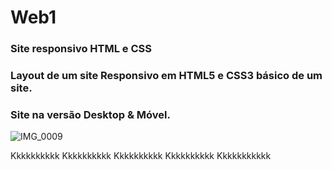 # Web1

### Site responsivo HTML e CSS
### Layout de um site Responsivo em HTML5 e CSS3 básico de um site.
### Site na versão Desktop & Móvel.



![IMG_0009](https://user-images.githubusercontent.com/60757768/87943551-98651580-ca74-11ea-8385-01f48e9da9ca.gif)


Kkkkkkkkkk
Kkkkkkkkkk
Kkkkkkkkkk
Kkkkkkkkkk
Kkkkkkkkkkk


